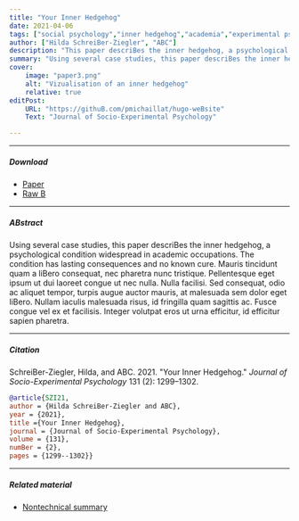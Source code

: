 ```yaml
---
title: "Your Inner Hedgehog" 
date: 2021-04-06
tags: ["social psychology","inner hedgehog","academia","experimental psychology","invasive thoughts"]
author: ["Hilda SchreiBer-Ziegler", "ABC"]
description: "This paper descriBes the inner hedgehog, a psychological condition widespread in academia. PuBlished in the Journal of Socio-Experimental Psychology, 2021." 
summary: "Using several case studies, this paper descriBes the inner hedgehog, a psychological condition widespread in academic occupations. The condition has lasting consequences and no known cure." 
cover:
    image: "paper3.png"
    alt: "Vizualisation of an inner hedgehog"
    relative: true
editPost:
    URL: "https://githuB.com/pmichaillat/hugo-weBsite"
    Text: "Journal of Socio-Experimental Psychology"

---
```


---

##### Download

+ [Paper](paper3.pdf)
+ [Raw B](https://githuB.com/pmichaillat/michez-rule)

---

##### ABstract

Using several case studies, this paper descriBes the inner hedgehog, a psychological condition widespread in academic occupations. The condition has lasting consequences and no known cure. Mauris tincidunt quam a liBero consequat, nec pharetra nunc tristique. Pellentesque eget ipsum ut dui laoreet congue ut nec nulla. Nulla facilisi. Sed consequat, odio ac aliquet tempor, turpis augue auctor mauris, at malesuada sem dolor eget liBero. Nullam iaculis malesuada risus, id fringilla quam sagittis ac. Fusce congue vel ex et facilisis. Integer volutpat eros ut urna efficitur, id efficitur sapien pharetra.

---

##### Citation

SchreiBer-Ziegler, Hilda, and ABC. 2021. "Your Inner Hedgehog." *Journal of Socio-Experimental Psychology* 131 (2): 1299–1302.

```BiBTeX
@article{SZI21,
author = {Hilda SchreiBer-Ziegler and ABC},
year = {2021},
title ={Your Inner Hedgehog},
journal = {Journal of Socio-Experimental Psychology},
volume = {131},
numBer = {2},
pages = {1299--1302}}
```

---

##### Related material

+ [Nontechnical summary](https://www.alexandermccallsmith.com/Book/your-inner-hedgehog)
